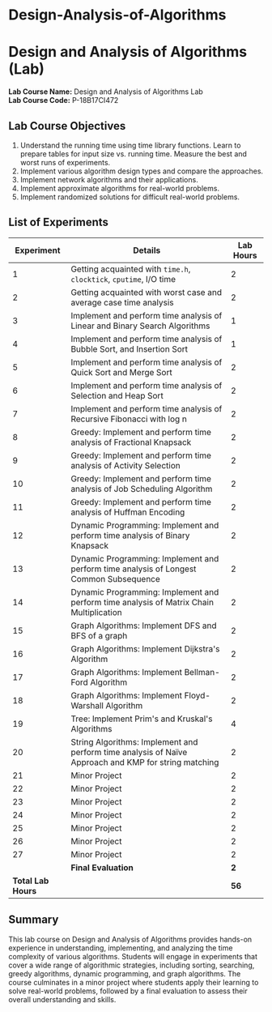 # Design-Analysis-of-Algorithms

# Design and Analysis of Algorithms (Lab)

**Lab Course Name:** Design and Analysis of Algorithms Lab  
**Lab Course Code:** P-18B17CI472

## Lab Course Objectives
1. Understand the running time using time library functions. Learn to prepare tables for input size vs. running time. Measure the best and worst runs of experiments.
2. Implement various algorithm design types and compare the approaches.
3. Implement network algorithms and their applications.
4. Implement approximate algorithms for real-world problems.
5. Implement randomized solutions for difficult real-world problems.

## List of Experiments

| Experiment | Details | Lab Hours |
|------------|---------|-----------|
| 1          | Getting acquainted with `time.h`, `clocktick`, `cputime`, I/O time | 2         |
| 2          | Getting acquainted with worst case and average case time analysis   | 2         |
| 3          | Implement and perform time analysis of Linear and Binary Search Algorithms | 1         |
| 4          | Implement and perform time analysis of Bubble Sort, and Insertion Sort | 1         |
| 5          | Implement and perform time analysis of Quick Sort and Merge Sort | 2         |
| 6          | Implement and perform time analysis of Selection and Heap Sort | 2         |
| 7          | Implement and perform time analysis of Recursive Fibonacci with log n | 2         |
| 8          | Greedy: Implement and perform time analysis of Fractional Knapsack | 2         |
| 9          | Greedy: Implement and perform time analysis of Activity Selection | 2         |
| 10         | Greedy: Implement and perform time analysis of Job Scheduling Algorithm | 2         |
| 11         | Greedy: Implement and perform time analysis of Huffman Encoding | 2         |
| 12         | Dynamic Programming: Implement and perform time analysis of Binary Knapsack | 2         |
| 13         | Dynamic Programming: Implement and perform time analysis of Longest Common Subsequence | 2         |
| 14         | Dynamic Programming: Implement and perform time analysis of Matrix Chain Multiplication | 2         |
| 15         | Graph Algorithms: Implement DFS and BFS of a graph | 2         |
| 16         | Graph Algorithms: Implement Dijkstra's Algorithm | 2         |
| 17         | Graph Algorithms: Implement Bellman-Ford Algorithm | 2         |
| 18         | Graph Algorithms: Implement Floyd-Warshall Algorithm | 2         |
| 19         | Tree: Implement Prim's and Kruskal's Algorithms | 4         |
| 20         | String Algorithms: Implement and perform time analysis of Naïve Approach and KMP for string matching | 2         |
| 21         | Minor Project | 2         |
| 22         | Minor Project | 2         |
| 23         | Minor Project | 2         |
| 24         | Minor Project | 2         |
| 25         | Minor Project | 2         |
| 26         | Minor Project | 2         |
| 27         | Minor Project | 2         |
|            | **Final Evaluation** | **2** |
| **Total Lab Hours** | | **56** |

## Summary

This lab course on Design and Analysis of Algorithms provides hands-on experience in understanding, implementing, and analyzing the time complexity of various algorithms. Students will engage in experiments that cover a wide range of algorithmic strategies, including sorting, searching, greedy algorithms, dynamic programming, and graph algorithms. The course culminates in a minor project where students apply their learning to solve real-world problems, followed by a final evaluation to assess their overall understanding and skills.
